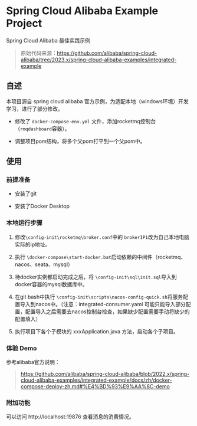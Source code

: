 # Spring Cloud Alibaba Example Project

Spring Cloud Alibaba 最佳实践示例

> 原始代码来源：https://github.com/alibaba/spring-cloud-alibaba/tree/2023.x/spring-cloud-alibaba-examples/integrated-example

## 自述

本项目源自 spring cloud alibaba 官方示例，为适配本地（windows环境）开发学习，进行了部分修改。

- 修改了 `docker-compose-env.yml` 文件，添加rocketmq控制台（`rmqdashboard`容器）。

- 调整项目pom结构，将多个父pom打平到一个父pom中。



## 使用

### 前提准备

- 安装了git

- 安装了Docker Desktop



### 本地运行步骤

1. 修改`\config-init\rocketmq\broker.conf`中的 `brokerIP1`改为自己本地电脑实际的ip地址。

2. 执行 `\docker-compose\start-docker.bat`启动依赖的中间件（rocketmq、nacos、seata、mysql）

3. 待docker实例都启动完成之后，将 `\config-init\sql\init.sql`导入到docker容器的mysql数据库中。

4. 在git bash中执行 `\config-init\scripts\nacos-config-quick.sh`将服务配置导入到nacos中。（注意：integrated-consumer.yaml 可能只能导入部分配置，配置导入之后需要去nacos控制台检查，如果缺少配置需要手动将缺少的配置填入）

5. 执行项目下各个子模块的 xxxApplication.java 方法，启动各个子项目。



### 体验 Demo

参考alibaba官方说明：

> https://github.com/alibaba/spring-cloud-alibaba/blob/2022.x/spring-cloud-alibaba-examples/integrated-example/docs/zh/docker-compose-deploy-zh.md#%E4%BD%93%E9%AA%8C-demo



### 附加功能

可以访问 http://localhost:19876 查看消息的消费情况。
